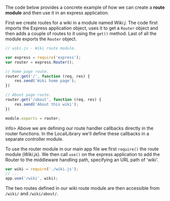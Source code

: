 The code below provides a concrete example of how we can create a **route module** and then use it in an express application.

First we create routes for a wiki in a module named *Wiki.j*. The code first imports the Express application object, uses it to get a `Router` object and then adds a couple of routes to it using the `get()` method. Last of all the module exports the `Router` object.

```js
// wiki.js - Wiki route module.

var express = require('express');
var router = express.Router();

// Home page route.
router.get('/', function (req, res) {
	res.send('Wiki home page');
})

// About page route.
router.get('/about', function (req, res) {
	res.send('About this wiki');
})

module.exports = router;
```

info> Above we are defining our route handler callbacks directly in the router functions. In the LocalLibrary we'll define these callbacks in a separate controller module.

To use the router module in our main app file we first `require()` the route module (*Wiki.js*). We then call `use()` on the express application to add the Router to the middleware handling path, specifying an URL path of 'wiki'.

```js
var wiki = require('./wiki.js');
// ...
app.use('/wiki', wiki);
```

The two routes defined in our wiki route module are then accessible from `/wiki/` and `/wiki/about/`.
